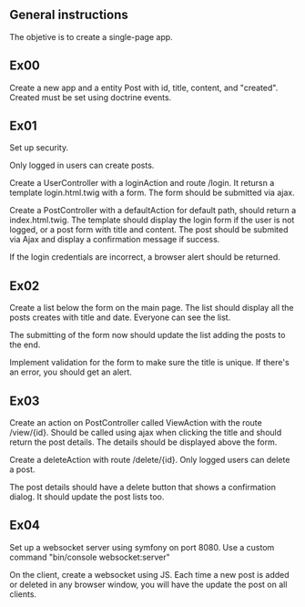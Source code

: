 ## General instructions

The objetive is to create a single-page app.

## Ex00

Create a new app and a entity Post with id, title, content, and "created". Created must be set using doctrine events.

## Ex01

Set up security.

Only logged in users can create posts.

Create a UserController with a loginAction and route /login. It retursn a template login.html.twig with a form. The form should be submitted via ajax.

Create a PostController with a defaultAction for default path, should return a index.html.twig. The template should display the login form if the user is not logged, or a post form with title and content. The post should be submited via Ajax and display a confirmation message if success.

If the login credentials are incorrect, a browser alert should be returned.

## Ex02

Create a list below the form on the main page. The list should display all the posts creates with title and date. Everyone can see the list.

The submitting of the form now should update the list adding the posts to the end.

Implement validation for the form to make sure the title is unique. If there's an error, you should get an alert.

## Ex03

Create an action on PostController called ViewAction with the route /view/{id}. Should be called using ajax when clicking the title and should return the post details. The details should be displayed above the form.

Create a deleteAction with route /delete/{id}. Only logged users can delete a post. 

The post details should have a delete button that shows a confirmation dialog. It should update the post lists too.

## Ex04

Set up a websocket server using symfony on port 8080. Use a custom command "bin/console websocket:server"

On the client, create a websocket using JS. Each time a new post is added or deleted in any browser window, you will have the update the post on all clients.
